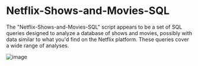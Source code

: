 # Netflix-Shows-and-Movies-SQL
The "Netflix-Shows-and-Movies-SQL" script appears to be a set of SQL queries designed to analyze a database of shows and movies, possibly with data similar to what you'd find on the Netflix platform. These queries cover a wide range of analyses.

![image](https://github.com/Mohan1-2/Netflix-Shows-and-Movies-SQL/assets/145367604/e86e3f15-0223-482f-a235-e312a17ed9a0)
